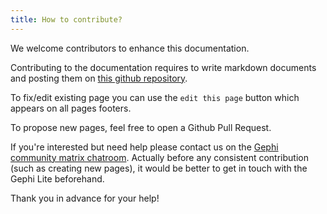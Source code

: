 ```yaml
---
title: How to contribute?
---
```


We welcome contributors to enhance this documentation.

Contributing to the documentation requires to write markdown documents and posting them on [this github repository](https://github.com/gephi/gephi-documentation).

To fix/edit existing page you can use the `edit this page` button which appears on all pages footers.

To propose new pages, feel free to open a Github Pull Request.

If you're interested but need help please contact us on the [Gephi community matrix chatroom](https://matrix.to/#/!XKyOZNGdXvoRWJbPCL:matrix.org). Actually before any consistent contribution (such as creating new pages), it would be better to get in touch with the Gephi Lite beforehand.

Thank you in advance for your help!
